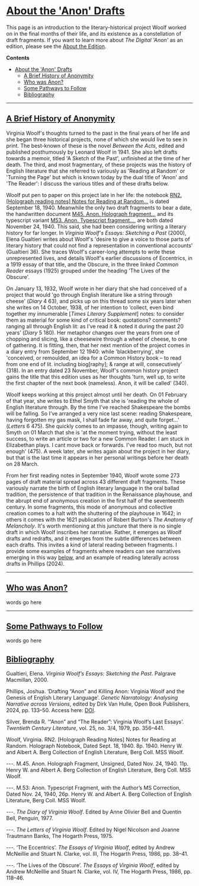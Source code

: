 # [About the 'Anon' Drafts](#about-the-anon-drafts)

This page is an introduction to the literary-historical project Woolf worked on in the final months of their life, and its existence as a constellation of draft fragments. If you want to learn more about _The Digital 'Anon'_ as an edition, please see the [About the Edition](LINK).

**Contents**

- [About the 'Anon' Drafts](#about-the-anon-drafts)
  - [A Brief History of Anonymity](#a-brief-history-of-anonymity)
  - [Who was Anon?](#who-was-anon)
  - [Some Pathways to Follow](#some-pathways-to-follow)
  - [Bibliography](#bibliography)

___

## [A Brief History of Anonymity](#a-brief-history-of-anonymity)

Virginia Woolf's thoughts turned to the past in the final years of her life and she began three historical projects, none of which she would live to see in print. The best-known of these is the novel _Between the Acts_, edited and published posthumously by Leonard Woolf in 1941. She also left drafts towards a memoir, titled 'A Sketch of the Past', unfinished at the time of her death. The third, and most fragmentary, of these projects was the history of English literature that she referred to variously as 'Reading at Random' or 'Turning the Page' but which is known today by the dual title of 'Anon' and 'The Reader': I discuss the various titles and of these drafts below.

Woolf put pen to paper on this project late in her life: the notebook [RN2. [Holograph reading notes] Notes for Reading at Random...](LINK) is dated September 18, 1940. Meanwhile the only two draft fragments to bear a date, the handwritten document [M45. Anon. Holograph fragment...](LINK) and its typescript variant [M53. Anon. Typescript fragment...](LINK), are both dated November 24, 1940. This said, she had been considering writing a literary history for far longer. In _Virginia Woolf's Essays: Sketching a Past_ (2000), Elena Gualtieri writes about Woolf's 'desire to give a voice to those parts of literary history that could not find a representation in conventional accounts' (Gualtieri 36). She traces Woolf's career-long attempts to write these unrepresented lives, and details Woolf's earlier discussions of Eccentrics, in a 1919 essay of that title, and the Obscure, in the three linked _Common Reader_ essays (1925) grouped under the heading 'The Lives of the Obscure'.

On January 13, 1932, Woolf wrote in her diary that she had conceived of a project that would 'go through English literature like a string through cheese' (_Diary_ 4 63), and picks up on this thread some six years later when she writes on 14 October, 1938, of her intention to ‘collect, even bind together my innumerable [_Times Literary Supplement_] notes: to consider them as material for some kind of critical book: quotations? comments? ranging all through English lit: as I’ve read it & noted it during the past 20 years’ (_Diary_ 5 180). Her metaphor changes over the years from one of chopping and slicing, like a cheesewire through a wheel of cheese, to one of gathering. It is fitting, then, that her next mention of the project comes in a diary entry from September 12 1940: while 'blackberrying', she 'conceived, or remoulded, an idea for a Common History book – to read from one end of lit. including biog[raphy]; & range at will, consecutively' (318). In an entry dated 23 November, Woolf's common history project gains the title that this edition uses as her thoughts 'turn, well up, to write the first chapter of the next book (nameless). Anon, it will be called' (340).

Woolf keeps working at this project almost until her death. On 01 February of that year, she writes to Ethel Smyth that she is 'reading the whole of English literature through. By the time I've reached Shakespeare the bombs will be falling. So I’ve arranged a very nice last scene: reading Shakespeare, having forgotten my gas mask, I shall fade far away, and quite forget...' (_Letters_ 6 475). She quickly comes to an impasse, though, writing again to Smyth on 01 March that she is 'at the moment trying, without the least success, to write an article or two for a new Common Reader. I am stuck in Elizabethan plays. I cant move back or forwards. I've read too much, but not enough' (475). A week later, she writes again about the project in her diary, but that is the last time it appears in her personal writings before her death on 28 March.

From her first reading notes in September 1940, Woolf wrote some 273 pages of draft material spread across 43 different draft fragments. These variously narrate the birth of English literary language in the oral ballad tradition, the persistence of that tradition in the Renaissance playhouse, and the abrupt end of anonymous creation in the first half of the seventeenth century. In some fragments, this mode of anonymous and collective creation comes to a halt with the shuttering of the playhouse in 1642; in others it comes with the 1621 publication of Robert Burton's _The Anatomy of Melancholy_. It's worth mentioning at this juncture that there is no single draft in which Woolf inscribes her narrative. Rather, it emerges as Woolf drafts and redrafts, and it emerges from the subtle differences between each drafts. This invites a kind of lateral reading between fragments. I provide some examples of fragments where readers can see narratives emerging in this way [below](LINK), and an example of reading laterally across drafts in Phillips (2024).
___

## [Who was Anon?](#who-was-anon)

words go here

___

## [Some Pathways to Follow](#some-pathways-to-follow)

words go here

## [Bibliography](#bibliography)

Gualtieri, Elena. _Virginia Woolf’s Essays: Sketching the Past_. Palgrave Macmillan, 2000.

Phillips, Joshua. ‘Drafting “Anon” and Killing Anon: Virginia Woolf and the Genesis of English Literary Language’. _Genetic Narratology: Analysing Narrative across Versions_, edited by Dirk Van Hulle, Open Book Publishers, 2024, pp. 133–50. Access here: [DOI](https://doi.org/10.11647/obp.0426.08).

Silver, Brenda R. ‘“Anon” and “The Reader”: Virginia Woolf’s Last Essays’. _Twentieth Century Literature_, vol. 25, no. 3/4, 1979, pp. 356–441.

Woolf, Virginia. RN2. [Holograph Reading Notes] Notes for Reading at Random. Holograph Notebook, Dated Sept. 18, 1940. 8p. 1940. Henry W. and Albert A. Berg Collection of English Literature, Berg Coll. MSS Woolf.

---. M.45. Anon. Holograph Fragment, Unsigned, Dated Nov. 24, 1940. 11p. Henry W. and Albert A. Berg Collection of English Literature, Berg Coll. MSS Woolf.

---. M.53: Anon. Typescript Fragment, with the Author’s MS Correction, Dated Nov. 24, 1940, 26p. Henry W. and Albert A. Berg Collection of English Literature, Berg Coll. MSS Woolf.

---. _The Diary of Virginia Woolf_. Edited by Anne Olivier Bell and Quentin Bell, Penguin, 1977.

---. _The Letters of Virginia Woolf_. Edited by Nigel Nicolson and Joanne Trautmann Banks, The Hogarth Press, 1975.

---. ‘The Eccentrics’. _The Essays of Virginia Woolf_, edited by Andrew McNeillie and Stuart N. Clarke, vol. III, The Hogarth Press, 1986, pp. 38–41.

---. ‘The Lives of the Obscure’. _The Essays of Virginia Woolf_, edited by Andrew McNeillie and Stuart N. Clarke, vol. IV, The Hogarth Press, 1986, pp. 118–46.
